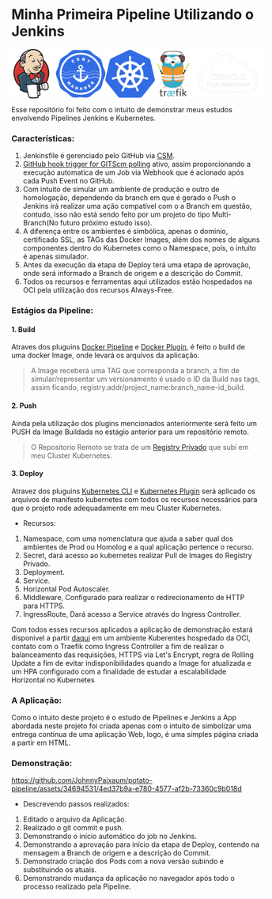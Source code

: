 # Minha Primeira Pipeline Utilizando o Jenkins

<div style="display: flex; justify-content: center;">
<img src="/assets/jenkins_logo_icon.png" alt="Jenkins" width="100px" height="100px">
<img src="/assets/cert-manager-logo-icon.png" alt="Cert Manager" width="100px" height="100px">
<img src="/assets/kubernetes_logo_icon.png" alt="Kubernetes" width="100px" height="100px">
<img src="/assets/traefik_logo_icon.png" alt="Traefik" width="100px" height="100px">
<img src="/assets/oci_logo_ico.png" alt="OCI" width="150px" height="100px">
</div>

Esse repositório foi feito com o intuito de demonstrar meus estudos envolvendo Pipelines Jenkins e Kubernetes.

### Características:

1. Jenkinsfile é gerenciado pelo GitHub via [CSM](https://plugins.jenkins.io/github/).
2. [GitHub hook trigger for GITScm polling](https://plugins.jenkins.io/github/) ativo, assim proporcionando a execução automatica de um Job via Webhook que é acionado após cada Push Event no GitHub.
3. Com intuito de simular um ambiente de produção e outro de homologação, dependendo da branch em que é gerado o Push o Jenkins irá realizar uma ação compatível com o a Branch em questão, contudo, isso não está sendo feito por um projeto do tipo Multi-Branch(No futuro próximo estudo isso).
4. A diferença entre os ambientes é simbólica, apenas o domínio, certificado SSL, as TAGs das Docker Images, além dos nomes de alguns componentes dentro do Kubernetes como o Namespace, pois, o intuito é apenas simulador.
5. Antes da execução da etapa de Deploy terá uma etapa de aprovação,  onde será informado a Branch de origem e a descrição do Commit. 
6. Todos os recursos e ferramentas aqui utilizados estão hospedados na OCI pela utilização dos recursos Always-Free.

### Estágios da Pipeline:

#### 1. Build

Atraves dos pluguins [Docker Pipeline](https://plugins.jenkins.io/docker-workflow/) e [Docker Plugin](https://plugins.jenkins.io/docker-plugin/), é feito o build de uma docker Image, onde levará os arquivos da aplicação.

> A Image receberá uma TAG que corresponda a branch, a fim de simular/representar um versionamento é usado o ID da Build nas tags, assim ficando, registry.addr/project_name:branch_name-id_build.

#### 2. Push

Ainda pela utilização dos plugins mencionados anteriormente será feito um PUSH da Image Buildada no estágio anterior para um repositório remoto.

> O Repositorio Remoto se trata de um [Registry Privado](https://hub.docker.com/_/registry) que subi em meu Cluster Kubernetes.

#### 3. Deploy

Atravez dos pluguins [Kubernetes CLI]([https://plugins.jenkins.io/kubernetes-cli/) e [Kubernetes Plugin](https://plugins.jenkins.io/kubernetes/) será aplicado os arquivos de manifesto kubernetes com todos os recursos necessários para que o projeto rode adequadamente em meu Cluster Kubernetes.

- Recursos:

1. Namespace, com uma nomenclatura que ajuda a saber qual dos ambientes de Prod ou Homolog e a qual aplicação pertence o recurso.
2. Secret, dará acesso ao kubernetes realizar Pull de Images do Registry Privado.
3. Deployment.
4. Service.
5. Horizontal Pod Autoscaler.
6. Middleware, Configurado para realizar o redirecionamento de HTTP para HTTPS.
7. IngressRoute, Dará acesso a Service através do Ingress Controller.

Com todos esses recursos aplicados a aplicação de demonstração estará disponivel a partir [daqui](https://madlabs.com.br/potato) em um ambiente Kuberentes hospedado da OCI, contato com o Traefik como Ingress Controller a fim de realizar o balanceamento das requisições, HTTPS via Let's Encrypt, regra de Rolling Update a fim de evitar indisponibilidades quando a Image for atualizada e um HPA configurado com a finalidade de estudar a escalabilidade Horizontal no Kubernetes


### A Aplicação:

Como o intuito deste projeto é o estudo de Pipelines e Jenkins a App abordada neste projeto foi criada apenas com o intuito de simbolizar uma entrega contínua de uma aplicação Web, logo, é uma simples página criada a partir em HTML.

### Demonstração:

https://github.com/JohnnyPaixaum/potato-pipeline/assets/34694531/4ed37b9a-e780-4577-af2b-73360c9b018d

- Descrevendo passos realizados:

1. Editado o arquivo da Aplicação.
2. Realizado o git commit e push.
3. Demonstrando o início automático do job no Jenkins.
4. Demonstrando a aprovação para início da etapa de Deploy, contendo na mensagem a Branch de origem e a descrição do Commit.
5. Demonstrado criação dos Pods com a nova versão subindo e substituindo os atuais.
6. Demonstrando mudança da aplicação no navegador após todo o processo realizado pela Pipeline.
